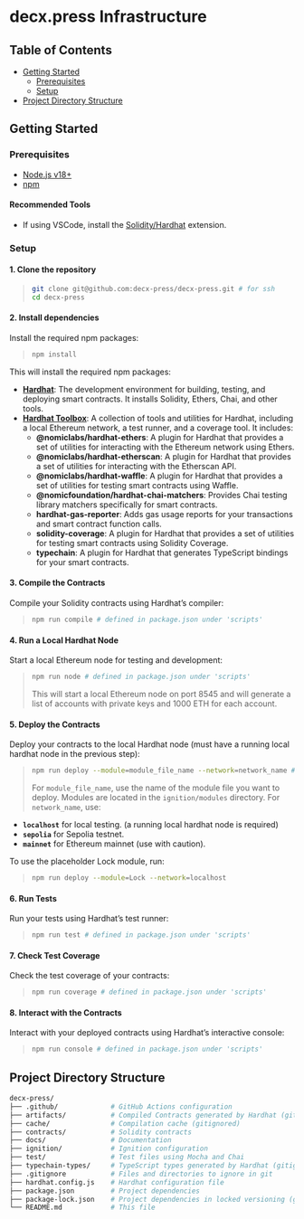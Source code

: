 # decx.press Infrastructure

## Table of Contents

- [Getting Started](#getting-started)
  - [Prerequisites](#prerequisites)
  - [Setup](#setup)
- [Project Directory Structure](#project-directory-structure)

## Getting Started

### Prerequisites

- [Node.js v18+](https://nodejs.org/en/learn/getting-started/how-to-install-nodejs)
- [npm](https://www.npmjs.com/get-npm)

#### Recommended Tools

- If using VSCode, install the [Solidity/Hardhat](https://marketplace.visualstudio.com/items?itemName=NomicFoundation.hardhat-solidity) extension.

### Setup

#### 1. Clone the repository

> ```bash
> git clone git@github.com:decx-press/decx-press.git # for ssh
> cd decx-press
> ```

#### 2. Install dependencies

Install the required npm packages:

> ```bash
> npm install
> ```

This will install the required npm packages:

- **[Hardhat](https://hardhat.org/docs)**: The development environment for building, testing, and deploying smart contracts. It installs Solidity, Ethers, Chai, and other tools.
- **[Hardhat Toolbox](https://hardhat.org/hardhat-runner/plugins/nomicfoundation-hardhat-toolbox)**: A collection of tools and utilities for Hardhat, including a local Ethereum network, a test runner, and a coverage tool. It includes:
  - **@nomiclabs/hardhat-ethers**: A plugin for Hardhat that provides a set of utilities for interacting with the Ethereum network using Ethers.
  - **@nomiclabs/hardhat-etherscan**: A plugin for Hardhat that provides a set of utilities for interacting with the Etherscan API.
  - **@nomiclabs/hardhat-waffle**: A plugin for Hardhat that provides a set of utilities for testing smart contracts using Waffle.
  - **@nomicfoundation/hardhat-chai-matchers**: Provides Chai testing library matchers specifically for smart contracts.
  - **hardhat-gas-reporter**: Adds gas usage reports for your transactions and smart contract function calls.
  - **solidity-coverage**: A plugin for Hardhat that provides a set of utilities for testing smart contracts using Solidity Coverage.
  - **typechain**: A plugin for Hardhat that generates TypeScript bindings for your smart contracts.

#### 3. Compile the Contracts

Compile your Solidity contracts using Hardhat’s compiler:

> ```bash
> npm run compile # defined in package.json under 'scripts'
> ```

#### 4. Run a Local Hardhat Node

Start a local Ethereum node for testing and development:

> ```bash
> npm run node # defined in package.json under 'scripts'
> ```
>
> This will start a local Ethereum node on port 8545 and will generate a list of accounts with private keys and 1000 ETH for each account.

#### 5. Deploy the Contracts

Deploy your contracts to the local Hardhat node (must have a running local hardhat node in the previous step):

> ```bash
> npm run deploy --module=module_file_name --network=network_name # defined in package.json under 'scripts'
> ```
>
> For `module_file_name`, use the name of the module file you want to deploy. Modules are located in the `ignition/modules` directory.
> For `network_name`, use:

- **`localhost`** for local testing. (a running local hardhat node is required)
- **`sepolia`** for Sepolia testnet.
- **`mainnet`** for Ethereum mainnet (use with caution).

To use the placeholder Lock module, run:

> ```bash
> npm run deploy --module=Lock --network=localhost
> ```

#### 6. Run Tests

Run your tests using Hardhat’s test runner:

> ```bash
> npm run test # defined in package.json under 'scripts'
> ```

#### 7. Check Test Coverage

Check the test coverage of your contracts:

> ```bash
> npm run coverage # defined in package.json under 'scripts'
> ```

#### 8. Interact with the Contracts

Interact with your deployed contracts using Hardhat’s interactive console:

> ```bash
> npm run console # defined in package.json under 'scripts'
> ```

## Project Directory Structure

```bash
decx-press/
├── .github/             # GitHub Actions configuration
├── artifacts/           # Compiled Contracts generated by Hardhat (gitignored)
├── cache/               # Compilation cache (gitignored)
├── contracts/           # Solidity contracts
├── docs/                # Documentation
├── ignition/            # Ignition configuration
├── test/                # Test files using Mocha and Chai
├── typechain-types/     # TypeScript types generated by Hardhat (gitignored)
├── .gitignore           # Files and directories to ignore in git
├── hardhat.config.js    # Hardhat configuration file
├── package.json         # Project dependencies
├── package-lock.json    # Project dependencies in locked versioning (gitignored)
└── README.md            # This file
```

